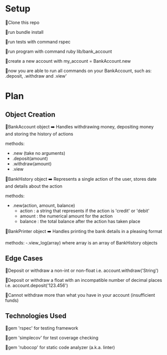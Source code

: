 # Setup

  🔴Clone this repo

  🔴run bundle install

  🔴run tests with command rspec

  🔴run program with command ruby lib/bank_account

  🔴create a new account with my_account = BankAccount.new

  🔴now you are able to run all commands on your BankAccount, such as: .deposit, .withdraw and .view'

# Plan

## Object Creation

  🔴BankAccount object ➡️ Handles withdrawing money, depositing money and storing the history of actions

  methods:
  - .new (take no arguments)
  - .deposit(amount)
  - .withdraw(amount)
  - .view

  🔴BankHistory object ➡️ Represents a single action of the user, stores date and details about the action

  methods:
  - .new(action, amount, balance)
      - action : a string that represents if the action is 'credit' or 'debit'
      - amount : the numerical amount for the action
      - balance : the total balance after the action has taken place

  🔴BankPrinter object ➡️ Handles printing the bank details in a pleasing format

  methods:
  -.view_log(array) where array is an array of BankHistory objects

## Edge Cases

  🔴Deposit or withdraw a non-int or non-float i.e.
    account.withdraw('String')

  🔴Deposit or withdraw a float with an incompatible number of decimal places i.e.
    account.deposit('123.456')

  🔴Cannot withdraw more than what you have in your account (insufficient funds)

## Technologies Used

  🔴gem 'rspec' for testing framework

  🔴gem 'simplecov' for test coverage checking

  🔴gem 'rubocop' for static code analyzer (a.k.a. linter)
